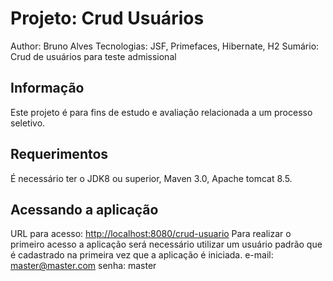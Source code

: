Projeto: Crud Usuários
========================
Author: Bruno Alves
Tecnologias: JSF, Primefaces, Hibernate, H2
Sumário: Crud de usuários para teste admissional

Informação
--
Este projeto é para fins de estudo e avaliação relacionada a um processo seletivo.

Requerimentos
--
É necessário ter o JDK8 ou superior, Maven 3.0, Apache tomcat 8.5.

Acessando a aplicação
--
URL para acesso: <http://localhost:8080/crud-usuario>
Para realizar o primeiro acesso a aplicação será necessário utilizar um usuário padrão que é cadastrado na primeira vez que a aplicação é iniciada.
e-mail: master@master.com
senha: master